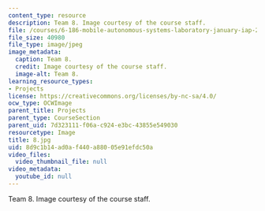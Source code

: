 ```yaml
---
content_type: resource
description: Team 8. Image courtesy of the course staff.
file: /courses/6-186-mobile-autonomous-systems-laboratory-january-iap-2005/8d9c1b14ad0af440a88005e91efdc50a_8.jpg
file_size: 40980
file_type: image/jpeg
image_metadata:
  caption: Team 8.
  credit: Image courtesy of the course staff.
  image-alt: Team 8.
learning_resource_types:
- Projects
license: https://creativecommons.org/licenses/by-nc-sa/4.0/
ocw_type: OCWImage
parent_title: Projects
parent_type: CourseSection
parent_uid: 7d323111-f06a-c924-e3bc-43855e549030
resourcetype: Image
title: 8.jpg
uid: 8d9c1b14-ad0a-f440-a880-05e91efdc50a
video_files:
  video_thumbnail_file: null
video_metadata:
  youtube_id: null
---
```

Team 8. Image courtesy of the course staff.